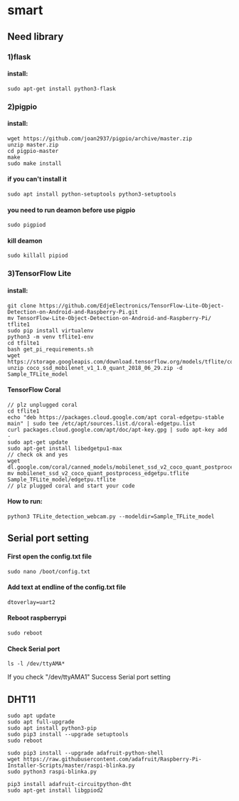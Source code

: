 # smart

## Need library
### 1)flask
#### install: 
```
sudo apt-get install python3-flask
```
### 2)pigpio
#### install:
```
wget https://github.com/joan2937/pigpio/archive/master.zip
unzip master.zip
cd pigpio-master
make
sudo make install
```
#### if you can't install it
```
sudo apt install python-setuptools python3-setuptools
```
#### you need to run deamon before use pigpio
```
sudo pigpiod
```
#### kill deamon
```
sudo killall pipiod
```
### 3)TensorFlow Lite
#### install:
```
git clone https://github.com/EdjeElectronics/TensorFlow-Lite-Object-Detection-on-Android-and-Raspberry-Pi.git
mv TensorFlow-Lite-Object-Detection-on-Android-and-Raspberry-Pi/ tflite1
sudo pip install virtualenv
python3 -m venv tflite1-env
cd tfilte1
bash get_pi_requirements.sh
wget https://storage.googleapis.com/download.tensorflow.org/models/tflite/coco_ssd_mobilenet_v1_1.0_quant_2018_06_29.zip
unzip coco_ssd_mobilenet_v1_1.0_quant_2018_06_29.zip -d Sample_TFLite_model
```
#### TensorFlow Coral
```
// plz unplugged coral
cd tflite1
echo "deb https://packages.cloud.google.com/apt coral-edgetpu-stable main" | sudo tee /etc/apt/sources.list.d/coral-edgetpu.list
curl packages.cloud.google.com/apt/doc/apt-key.gpg | sudo apt-key add -
sudo apt-get update
sudo apt-get install libedgetpu1-max
// check ok and yes
wget dl.google.com/coral/canned_models/mobilenet_ssd_v2_coco_quant_postprocess_edgetpu.tflite
mv mobilenet_ssd_v2_coco_quant_postprocess_edgetpu.tflite Sample_TFLite_model/edgetpu.tflite
// plz plugged coral and start your code 
```
#### How to run:
```
python3 TFLite_detection_webcam.py --modeldir=Sample_TFLite_model
```
## Serial port setting
#### First open the config.txt file
```
sudo nano /boot/config.txt
```
#### Add text at endline of the config.txt file
```
dtoverlay=uart2
```
#### Reboot raspberrypi
```
sudo reboot
```
#### Check Serial port
```
ls -l /dev/ttyAMA*
```
If you check "/dev/ttyAMA1"
Success Serial port setting

## DHT11
```
sudo apt update
sudo apt full-upgrade
sudo apt install python3-pip
sudo pip3 install --upgrade setuptools
sudo reboot

sudo pip3 install --upgrade adafruit-python-shell
wget https://raw.githubusercontent.com/adafruit/Raspberry-Pi-Installer-Scripts/master/raspi-blinka.py
sudo python3 raspi-blinka.py

pip3 install adafruit-circuitpython-dht
sudo apt-get install libgpiod2
```


